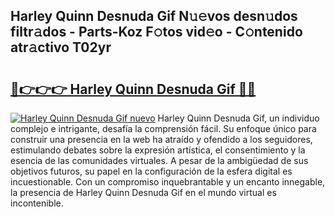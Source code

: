 ## Harley Quinn Desnuda Gif N𝚞𝚎vos desn𝚞dos filtr𝚊dos - Parts-Koz F𝚘tos vid𝚎o - C𝚘ntenido atr𝚊ctivo T02yr

# <h2><a href="http://mb97y8.tromn.icu/?c=Harley+Quinn+Desnuda+Gif">🔗👉👉👉 Harley Quinn Desnuda Gif 🔗🔗</a></h2>

[![Harley Quinn Desnuda Gif nuevo](https://i.imgur.com/pEAQMta.gif)](http://mb97y8.tromn.icu/?c=Harley+Quinn+Desnuda+Gif)
Harley Quinn Desnuda Gif, un individuo complejo e intrigante, desafía la comprensión fácil. Su enfoque único para construir una presencia en la web ha atraído y ofendido a los seguidores, estimulando debates sobre la expresión artística, el consentimiento y la esencia de las comunidades virtuales. A pesar de la ambigüedad de sus objetivos futuros, su papel en la configuración de la esfera digital es incuestionable. Con un compromiso inquebrantable y un encanto innegable, la presencia de Harley Quinn Desnuda Gif en el mundo virtual es incontenible.

